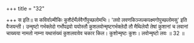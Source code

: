 +++
title = "32"

+++
स इति॥ स कविर्वाल्मीकिः कुशैर्दर्भैर्लवैर्गोपुच्छलोमभिः। 'लवो लवणकिञ्जल्कपक्ष्मगोपुच्छलोमसु' इति वैजयन्ती। उन्मृष्टो गर्भक्लेदो गर्भोपद्रवो ययोस्तौ कुशलवोन्मृष्टगर्भक्लेदौ तौ मैथिलेयौ तेषां कुशानां च लवानां चाख्यया नामतो नाम्ना यथासंख्यं कुशलवावेव चकार किल। कुशोन्मृष्टः कुशः। लवोन्मृष्टो लवः ॥ 32 ॥
